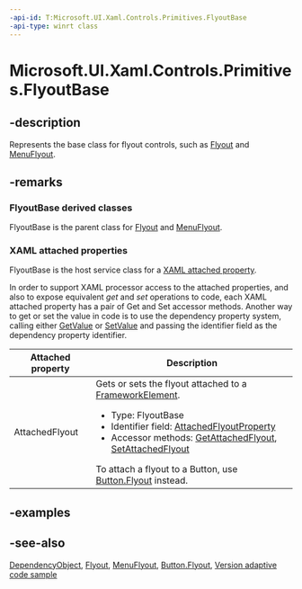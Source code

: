 ```yaml
---
-api-id: T:Microsoft.UI.Xaml.Controls.Primitives.FlyoutBase
-api-type: winrt class
---
```


<!-- Class syntax.
public class FlyoutBase : Windows.UI.Xaml.DependencyObject, Windows.UI.Xaml.Controls.Primitives.IFlyoutBase, Windows.UI.Xaml.Controls.Primitives.IFlyoutBase2, Windows.UI.Xaml.Controls.Primitives.IFlyoutBase3, Windows.UI.Xaml.Controls.Primitives.IFlyoutBaseOverrides
-->

# Microsoft.UI.Xaml.Controls.Primitives.FlyoutBase

## -description

Represents the base class for flyout controls, such as [Flyout](../microsoft.ui.xaml.controls/flyout.md) and [MenuFlyout](../microsoft.ui.xaml.controls/menuflyout.md).

## -remarks

### **FlyoutBase** derived classes

FlyoutBase is the parent class for [Flyout](../microsoft.ui.xaml.controls/flyout.md) and [MenuFlyout](../microsoft.ui.xaml.controls/menuflyout.md).

### XAML attached properties

FlyoutBase is the host service class for a [XAML attached property](/windows/uwp/xaml-platform/attached-properties-overview).

In order to support XAML processor access to the attached properties, and also to expose equivalent _get_ and _set_ operations to code, each XAML attached property has a pair of Get and Set accessor methods. Another way to get or set the value in code is to use the dependency property system, calling either [GetValue](../microsoft.ui.xaml/dependencyobject_getvalue_229640130.md) or [SetValue](../microsoft.ui.xaml/dependencyobject_setvalue_1212521140.md) and passing the identifier field as the dependency property identifier.

| Attached property | Description |
| - | - |
| AttachedFlyout | Gets or sets the flyout attached to a [FrameworkElement](../microsoft.ui.xaml/frameworkelement.md).<ul><li>Type: FlyoutBase</li><li>Identifier field: <a href="/uwp/api/windows.ui.xaml.controls.primitives.flyoutbase.attachedflyoutproperty">AttachedFlyoutProperty</a></li><li>Accessor methods: <a href="/uwp/api/windows.ui.xaml.controls.primitives.flyoutbase.getattachedflyout">GetAttachedFlyout</a>, <a href="/uwp/api/windows.ui.xaml.controls.primitives.flyoutbase.setattachedflyout">SetAttachedFlyout</a></li></ul>To attach a flyout to a Button, use [Button.Flyout](../microsoft.ui.xaml.controls/button_flyout.md) instead.|

## -examples

## -see-also

[DependencyObject](../microsoft.ui.xaml/dependencyobject.md), [Flyout](../microsoft.ui.xaml.controls/flyout.md), [MenuFlyout](../microsoft.ui.xaml.controls/menuflyout.md), [Button.Flyout](../microsoft.ui.xaml.controls/button_flyout.md), [Version adaptive code sample](https://github.com/Microsoft/Windows-universal-samples/tree/master/Samples/VersionAdaptiveCode)
